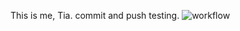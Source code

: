 This is me, Tia.
commit and push testing.
![workflow](https://github.com/<UserName>/<RepositoryName>/actions/workflows/main.yml/badge.svg)
